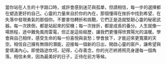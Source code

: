 當你站在人生的十字路口時，或許會感到迷茫與孤單，但請相信，每一步的選擇都在塑造更好的自己。心靈的力量來自於你的內在，那個懂得在挫折中找到希望，在失落中發現勇氣的那個你。不要害怕轉折和挑戰，它們正是造就堅韌心靈的秘密武器。每一次跌倒，都是站起來的契機；每一次挫折，都是成長的養分。人生就像一場旅程，途中難免風雨雷電，但正是這些經歷，讓我們更懂得欣賞陽光的溫暖。學會與自己相伴，感受生命的每一份喜悅與哀愁；學會放下，才能迎來更寬廣的天空。相信自己擁有無限的潛能，迎接每一個新的日出，開啟心靈的窗戶，讓希望與愛填滿內心。即使路途坎坷，記得，心存善念，你的光芒終將照亮身邊每一個角落。相信未來，因為最美好的日子，正待在前方等候。